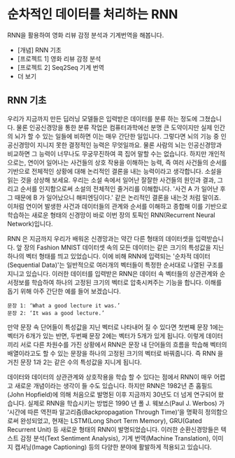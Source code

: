# 순차적인 데이터를 처리하는 RNN

RNN을 활용하여 영화 리뷰 감정 분석과 기계번역을 해봅니다.

  * [개념] RNN 기초
  * [프로젝트 1] 영화 리뷰 감정 분석
  * [프로젝트 2] Seq2Seq 기계 번역
  * 더 보기

## RNN 기초

우리가 지금까지 만든 딥러닝 모델들은 입력받은 데이터를 분류 하는 정도에 그쳤습니다.
물론 인공신경망을 통한 분류 작업은 컴퓨터과학에선 분명 큰 도약이지만
실제 인간의 뇌가 할 수 있는 일들에 비하면 이는 매우 간단한 일입니다.
그렇다면 뇌의 기능 중 인공신경망이 지니지 못한 결정적인 능력은 무엇일까요.
물론 사람의 뇌는 인공신경망과 비교하면 그 능력이
너무나도 무궁무진하여 콕 집어 말할 수는 없습니다.
하지만 개인적으로는, 연이어 일어나는 사건들의 상호 작용을 이해하는 능력,
즉 여러 사건들의 순서를 기반으로 전체적인 상황에 대해 논리적인 결론을 내는 능력이라고 생각합니다.
소설을 읽는 것을 상상해 보세요.
우리는 소설 속에서 일어난 잘잘한 사건들의 원인과 결과,
그리고 순서를 인지함으로써 소설의 전체적인 줄거리를 이해합니다.
'사건 A 가 일어난 후 그 때문에 B 가 일어났으니 해피엔딩이다.' 같은 논리적인 결론을 내는것 처럼 말이죠.
이처럼 연이어 발생한 사건과 데이터들의 관계와 순서를 이해하고 종합해 이를 기반으로
학습하는 새로운 형태의 신경망이 바로 이번 장의 토픽인 RNN(Recurrent Neural Network)입니다.

RNN 은 지금까지 우리가 배워온 신경망과는 약간 다른 형태의 데이터셋을 입력받습니다.
앞 장의 Fashion MNIST 데이터셋 속의 모든 데이터는
같은 크기의 특성값을 지닌 하나의 벡터 형태를 띄고 있었습니다.
이에 비해 RNN에 입력되는 '순차적 데이터(Sequential Data)'는 일반적으로
여러개의 벡터들이 특정한 순서대로 나열된 구조를 지니고 있습니다.
이러한 데이터를 입력받은 RNN은 데이터 속 벡터들의 상관관계와 순서정보를 학습하여
하나의 고정된 크기의 벡터로 압축시켜주는 기능을 합니다.
이해를 돕기 위해 아주 간단한 예를 들어 보겠습니다.

```
문장 1: ‘What a good lecture it was.’
문장 2: ‘It was a good lecture.’
```

만약 문장 속 단어들이 특성값을 지닌 벡터로 나타내어 질 수 있다면 
첫번째 문장 1에는 벡터가 6개가 있는 반면,
두번째 문장 2에는 벡터가 5개가 있게 됩니다.
이렇게 데이터끼리 서로 다른 차원수를 가진 상황에서
RNN은 문장 내 단어들의 흐름을 학습해 벡터의 배열이라고도 할 수 있는 문장을
하나의 고정된 크기의 벡터로 바꿔줍니다.
즉 RNN 을 거친 문장 1과 2는 같은 수의 특성값을 지니게 됩니다.

데이터와 데이터의 상관관계와 상호작용을 학습 할 수 있다는 점에서 RNN이 매우
어렵고 새로운 개념이라는 생각이 들 수도 있습니다.
하지만 RNN은 1982년 존 홉필드(John Hopfield)에 의해 
처음으로 발명된 이후 지금까지 30년도 더 넘게 연구되어 왔습니다.
실제로 RNN을 학습시키는 방법은 1990 년 폴 J. 웨보스(Paul J. Werbos)
가 ‘시간에 따른 역전파 알고리즘(Backpropagation Through Time)’을 명확히 정의함으로써 완성되었고,
현재는 LSTM(Long Short Term Memory), GRU(Gated Recurrent Unit) 등
새로운 형태의 RNN이 발명되었습니다.
이러한 순환신경망들은 텍스트 감정 분석(Text Sentiment Analysis),
기계 번역(Machine Translation), 이미지 캡셔닝(Image Captioning)
등의 다양한 분야에 활발하게 적용되고 있습니다.








